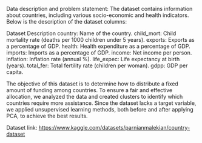 Data description and problem statement:
The dataset contains information about countries, including various socio-economic and health indicators. Below is the description of the dataset columns:

Dataset Description country: Name of the country. child_mort: Child mortality rate (deaths per 1000 children under 5 years). exports: Exports as a percentage of GDP. health: Health expenditure as a percentage of GDP. imports: Imports as a percentage of GDP. income: Net income per person. inflation: Inflation rate (annual %). life_expec: Life expectancy at birth (years). total_fer: Total fertility rate (children per woman). gdpp: GDP per capita.

The objective of this dataset is to determine how to distribute a fixed amount of funding among countries. To ensure a fair and effective allocation, we analyzed the data and created clusters to identify which countries require more assistance. Since the dataset lacks a target variable, we applied unsupervised learning methods, both before and after applying PCA, to achieve the best results.

Dataset link:
https://www.kaggle.com/datasets/parnianmalekian/country-dataset
